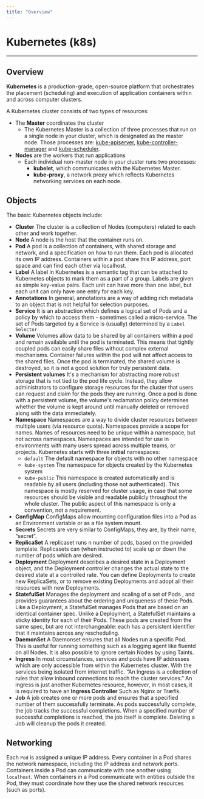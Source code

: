```yaml
---
title: "Overview"
---
```


# Kubernetes (k8s)
---

## Overview
**Kubernetes** is a production-grade, open-source platform that orchestrates the placement (scheduling) and execution of application containers within and across computer clusters.

A Kubernetes cluster consists of two types of resources:
- The **Master** coordinates the cluster
  - The Kubernetes Master is a collection of three processes that run on a single node in your cluster, which is designated as the master node. Those processes are: [kube-apiserver](https://kubernetes.io/docs/admin/kube-apiserver/), [kube-controller-manager](https://kubernetes.io/docs/admin/kube-controller-manager/) and [kube-scheduler](https://kubernetes.io/docs/admin/kube-scheduler/).
- **Nodes** are the workers that run applications
  - Each individual non-master node in your cluster runs two processes:
    - **kubelet**, which communicates with the Kubernetes Master.
    - **kube-proxy**, a network proxy which reflects Kubernetes networking services on each node.

## Objects
The basic Kubernetes objects include:
- **Cluster**
  The cluster is a collection of Nodes (computers) related to each other and work together.
- **Node**
  A node is the host that the container runs on.
- **Pod**
  A pod is a collection of containers, with shared storage and network, and a specification on how to run them. Each pod is allocated its own IP address. Containers within a pod share this IP address, port space and can find each other via localhost.
- **Label**
  A label in Kubernetes is a semantic tag that can be attached to Kubernetes objects to mark them as a part of a group. Labels are given as simple key-value pairs. Each unit can have more than one label, but each unit can only have one entry for each key.
- **Annotations**
  In general, annotations are a way of adding rich metadata to an object that is not helpful for selection purposes.
- **Service**
  It is an abstraction which defines a logical set of Pods and a policy by which to access them - sometimes called a micro-service. The set of Pods targeted by a Service is (usually) determined by a `Label Selector`
- **Volume**
  Volumes allow data to be shared by all containers within a pod and remain available until the pod is terminated. This means that tightly coupled pods can easily share files without complex external mechanisms. Container failures within the pod will not affect access to the shared files. Once the pod is terminated, the shared volume is destroyed, so it is not a good solution for truly persistent data.
- **Persistent volumes**
  It's a mechanism for abstracting more robust storage that is not tied to the pod life cycle. Instead, they allow administrators to configure storage resources for the cluster that users can request and claim for the pods they are running. Once a pod is done with a persistent volume, the volume's reclamation policy determines whether the volume is kept around until manually deleted or removed along with the data immediately.
- **Namespace**
  Namespaces are a way to divide cluster resources between multiple users (via resource quota). Namespaces provide a scope for names. Names of resources need to be unique within a namespace, but not across namespaces. Namespaces are intended for use in environments with many users spread across multiple teams, or projects.
  Kubernetes starts with three **initial** namespaces:
  - `default` The default namespace for objects with no other namespace
  - `kube-system` The namespace for objects created by the Kubernetes system
  - `kube-public` This namespace is created automatically and is readable by all users (including those not authenticated). This namespace is mostly reserved for cluster usage, in case that some resources should be visible and readable publicly throughout the whole cluster. The public aspect of this namespace is only a convention, not a requirement.
- **ConfigMap**
  ConfigMaps allow mounting configuration files into a Pod as an Environment variable or as a file system mount.
- **Secrets**
  Secrets are very similar to ConfigMaps, they are, by their name, “secret”.
- **ReplicaSet**
  A replicaset runs n number of pods, based on the provided template. Replicasets can (when instructed to) scale up or down the number of pods which are desired.
- **Deployment**
  Deployment describes a desired state in a Deployment object, and the Deployment controller changes the actual state to the desired state at a controlled rate. You can define Deployments to create new ReplicaSets, or to remove existing Deployments and adopt all their resources with new Deployments.
- **StatefulSet**
  Manages the deployment and scaling of a set of Pods , and provides guarantees about the ordering and uniqueness of these Pods.
  Like a Deployment, a StatefulSet manages Pods that are based on an identical container spec. Unlike a Deployment, a StatefulSet maintains a sticky identity for each of their Pods. These pods are created from the same spec, but are not interchangeable: each has a persistent identifier that it maintains across any rescheduling.
- **DaemonSet**
  A Daemonset ensures that all Nodes run a specific Pod. This is useful for running something such as a logging agent like fluentd on all Nodes.
  It is also possible to ignore certain Nodes by using Taints.
- **Ingress**
  In most circumstances, services and pods have IP addresses which are only accessible from within the Kubernetes cluster. With the services being isolated from internet traffic.
  “An Ingress is a collection of rules that allow inbound connections to reach the cluster services.”
  An ingress is just another Kubernetes resource, however, in most cases, it is required to have an **Ingress Controller** Such as Nginx or Træfik.
- **Job**
  A job creates one or more pods and ensures that a specified number of them successfully terminate. As pods successfully complete, the job tracks the successful completions. When a specified number of successful completions is reached, the job itself is complete. Deleting a Job will cleanup the pods it created.

## Networking
Each ``Pod`` is assigned a unique IP address. Every container in a Pod shares the network namespace, including the IP address and network ports. Containers inside a Pod can communicate with one another using ``localhost``. When containers in a Pod communicate with entities outside the Pod, they must coordinate how they use the shared network resources (such as ports). 
